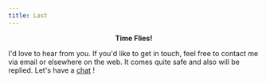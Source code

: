 ```yaml
---
title: Last
---
```

<p align='center'>
  <b>Time Flies!</b>
</p>

I'd love to hear from you. If you'd like to get in touch, feel free to contact me via email or elsewhere on the web. It
comes quite safe and also will be replied. Let's have a <a href='mailto:hello@hallaji.com?subject=Hey Vahid!'>chat</a> !
